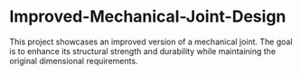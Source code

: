 # Improved-Mechanical-Joint-Design
This project showcases an improved version of a mechanical joint. The goal is to enhance its structural strength and durability while maintaining the original dimensional requirements.
